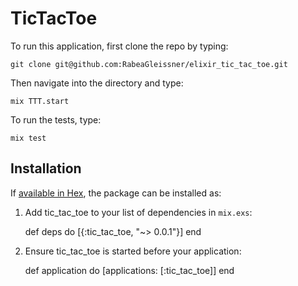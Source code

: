 # TicTacToe

To run this application, first clone the repo by typing:

`git clone git@github.com:RabeaGleissner/elixir_tic_tac_toe.git`

Then navigate into the directory and type:

 `mix TTT.start`

To run the tests, type:

`mix test`


## Installation

If [available in Hex](https://hex.pm/docs/publish), the package can be installed as:

  1. Add tic_tac_toe to your list of dependencies in `mix.exs`:

        def deps do
          [{:tic_tac_toe, "~> 0.0.1"}]
        end

  2. Ensure tic_tac_toe is started before your application:

        def application do
          [applications: [:tic_tac_toe]]
        end

